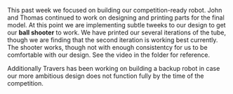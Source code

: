 This past week we focused on building our competition-ready robot. John and Thomas continued to work on designing and printing parts for the final model. At this point we are implementing subtle tweeks to our design to get our **ball shooter** to work. We have printed our several iterations of the tube, though we are finding that the second iteration is working best currently. The shooter works, though not with enough consistentcy for us to be comfortable with our design. See the video in the folder for reference.

Additionally Travers has been working on building a backup robot in case our more ambitious design does not function fully by the time of the competition. 
